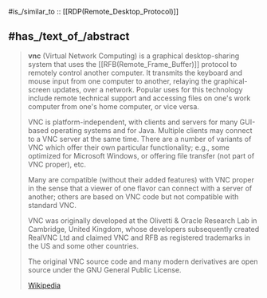 
#is_/similar_to :: [[RDP(Remote_Desktop_Protocol)]]  

## #has_/text_of_/abstract 

> **vnc** (Virtual Network Computing) is a graphical desktop-sharing system 
> that uses the [[RFB(Remote_Frame_Buffer)]] protocol to remotely control another computer. 
> It transmits the keyboard and mouse input from one computer to another, 
> relaying the graphical-screen updates, over a network. 
> Popular uses for this technology include remote technical support 
> and accessing files on one's work computer from one's home computer, or vice versa.
>
> VNC is platform-independent, with clients and servers for many GUI-based operating systems and for Java. 
> Multiple clients may connect to a VNC server at the same time. 
> There are a number of variants of VNC which offer their own particular functionality; 
> e.g., some optimized for Microsoft Windows, or offering file transfer (not part of VNC proper), etc. 
> 
> Many are compatible (without their added features) with VNC proper in the sense that 
> a viewer of one flavor can connect with a server of another; 
> others are based on VNC code but not compatible with standard VNC.
>
> VNC was originally developed at the Olivetti & Oracle Research Lab in Cambridge, United Kingdom, 
> whose developers subsequently created RealVNC Ltd 
> and claimed VNC and RFB as registered trademarks in the US and some other countries. 
> 
> The original VNC source code and many modern derivatives 
> are open source under the GNU General Public License.
>
> [Wikipedia](https://en.wikipedia.org/wiki/VNC)


